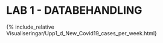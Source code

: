 # LAB 1 - DATABEHANDLING

 {% include_relative Visualiseringar/Upp1_d_New_Covid19_cases_per_week.html} 
